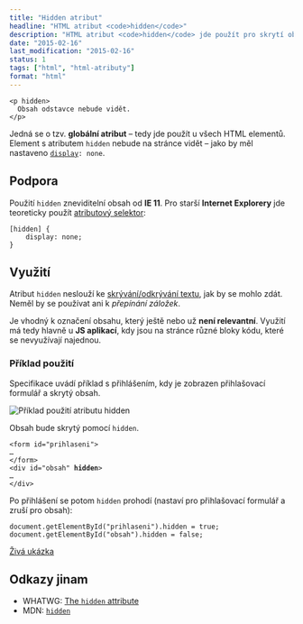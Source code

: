 ```yaml
---
title: "Hidden atribut"
headline: "HTML atribut <code>hidden</code>"
description: "HTML atribut <code>hidden</code> jde použít pro skrytí obsahu."
date: "2015-02-16"
last_modification: "2015-02-16"
status: 1
tags: ["html", "html-atributy"]
format: "html"
---
```


<pre><code>&lt;p hidden>
  Obsah odstavce nebude vidět.
&lt;/p></code></pre>



<p>Jedná se o tzv. <b>globální atribut</b> – tedy jde použít u všech HTML elementů. Element s atributem <code>hidden</code> nebude na stránce vidět – jako by měl nastaveno <code><a href="/display">display</a>: none</code>.</p>




<h2 id="podpora">Podpora</h2>

<p>Použití <code>hidden</code> zneviditelní obsah od <b>IE 11</b>. Pro starší <b>Internet Explorery</b> jde teoreticky použít <a href="/css-selektory#atributovy">atributový selektor</a>:</p>

<pre><code>[hidden] {
    display: none;
}</code></pre>




<h2 id="vyuziti">Využití</h2>

<p>Atribut <code>hidden</code> neslouží ke <a href="/zobrazit-skryt">skrývání/odkrývání textu</a>, jak by se mohlo zdát. Neměl by se používat ani k <i>přepínání záložek</i>.</p>

<p>Je vhodný k označení obsahu, který ještě nebo už <b>není relevantní</b>. Využití má tedy hlavně u <b>JS aplikací</b>, kdy jsou na stránce různé bloky kódu, které se nevyužívají najednou.</p>


<h3 id="priklad">Příklad použití</h3>

<p>Specifikace uvádí příklad s přihlášením, kdy je zobrazen přihlašovací formulář a skrytý obsah.</p>

<p><img src="/files/hidden/atribut-hidden.gif" alt="Příklad použití atributu hidden" class="border"></p>

<p>Obsah bude skrytý pomocí <code>hidden</code>.</p>

<pre><code>&lt;form id="prihlaseni">
…
&lt;/form>
&lt;div id="obsah" <b>hidden</b>>
…
&lt;/div></code></pre>








<p>Po přihlášení se potom <code>hidden</code> prohodí (nastaví pro přihlašovací formulář a zruší pro obsah):</p>

<pre><code>document.getElementById("prihlaseni").hidden = true;
document.getElementById("obsah").hidden = false;</code></pre>

<p><a href="https://kod.djpw.cz/kmkb">Živá ukázka</a></p>


<h2 id="odkazy">Odkazy jinam</h2>

<ul>
  <li>WHATWG: <a href="https://html.spec.whatwg.org/multipage/interaction.html#the-hidden-attribute">The <code>hidden</code> attribute</a></li>
  
  <li>MDN: <a href="https://developer.mozilla.org/en-US/docs/Web/HTML/Global_attributes/hidden"><code>hidden</code></a></li>
</ul>